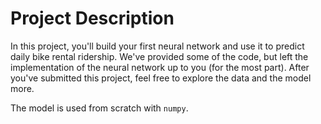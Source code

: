 # Project Description

In this project, you'll build your first neural network and use it to predict daily bike rental ridership. 
We've provided some of the code, but left the implementation of the neural network up to you (for the most
part). After you've submitted this project, feel free to explore the data and the model more.

The model is used from scratch with `numpy`.